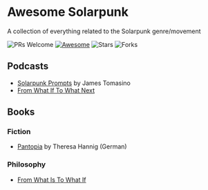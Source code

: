 # Awesome Solarpunk
A collection of everything related to the Solarpunk genre/movement

![PRs Welcome](https://img.shields.io/badge/PRs-Welcome-green) [![Awesome](https://awesome.re/badge.svg)](https://awesome.re) ![Stars](https://img.shields.io/github/stars/xldrkp/Awesome-Solarpunk?color=yellow)  ![Forks](https://img.shields.io/github/forks/xldrkp/Awesome-Solarpunk?color=blue&label=Fork)

## Podcasts

- [Solarpunk Prompts](https://podcast.tomasino.org/@SolarpunkPrompts/episodes) by James Tomasino
- [From What If To What Next](https://podcasts.apple.com/gb/podcast/from-what-if-to-what-next/id1538281063)

## Books

### Fiction

- [Pantopia](https://www.fischerverlage.de/buch/theresa-hannig-pantopia-9783596706402) by Theresa Hannig (German)

### Philosophy

- [From What Is To What If](https://www.robhopkins.net/the-book/)
